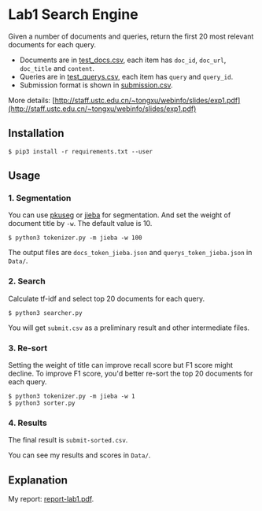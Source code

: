 # Lab1 Search Engine

Given a number of documents and queries, 
return the first 20 most relevant documents for each query.

* Documents are in [test_docs.csv](./Data/test_docs.csv), 
each item has `doc_id`, `doc_url`, `doc_title` and `content`.
* Queries are in [test_querys.csv](./Data/test_querys.csv), 
each item has `query` and `query_id`.
* Submission format is shown in [submission.csv](./Data/submission.csv).

More details: [http://staff.ustc.edu.cn/~tongxu/webinfo/slides/exp1.pdf](http://staff.ustc.edu.cn/~tongxu/webinfo/slides/exp1.pdf)

## Installation

```shell
$ pip3 install -r requirements.txt --user
```

## Usage

### 1. Segmentation

You can use [pkuseg](https://github.com/lancopku/pkuseg-python) or [jieba](https://github.com/fxsjy/jieba) for segmentation. And set the weight of document title by `-w`. The default value is 10.

```shell
$ python3 tokenizer.py -m jieba -w 100
```

The output files are `docs_token_jieba.json` and `querys_token_jieba.json` in `Data/`.

### 2. Search

Calculate tf-idf and select top 20 documents for each query.

```shell
$ python3 searcher.py
```

You will get `submit.csv` as a preliminary result and other intermediate files.

### 3. Re-sort

Setting the weight of title can improve recall score but F1 score might decline. To improve F1 score, you'd better re-sort the top 20 documents for each query.

```shell
$ python3 tokenizer.py -m jieba -w 1
$ python3 sorter.py 
```

### 4. Results

The final result is `submit-sorted.csv`.

You can see my results and scores in `Data/`.

## Explanation

My report: [report-lab1.pdf](./report-lab1.pdf).
